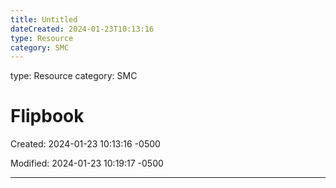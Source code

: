 ```yaml
---
title: Untitled
dateCreated: 2024-01-23T10:13:16
type: Resource
category: SMC
---
```

type: Resource
category: SMC

# Flipbook

Created: 2024-01-23 10:13:16 -0500

Modified: 2024-01-23 10:19:17 -0500

---


